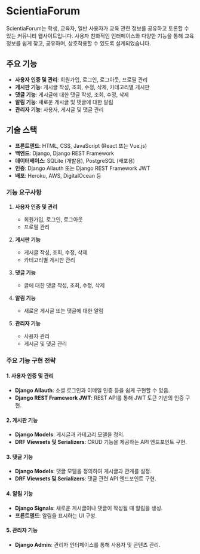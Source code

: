 # ScientiaForum

ScientiaForum는 학생, 교육자, 일반 사용자가 교육 관련 정보를 공유하고 토론할 수 있는 커뮤니티 웹사이트입니다. 사용자 친화적인 인터페이스와 다양한 기능을 통해 교육 정보를 쉽게 찾고, 공유하며, 상호작용할 수 있도록 설계되었습니다.

## 주요 기능

- **사용자 인증 및 관리**: 회원가입, 로그인, 로그아웃, 프로필 관리
- **게시판 기능**: 게시글 작성, 조회, 수정, 삭제, 카테고리별 게시판
- **댓글 기능**: 게시글에 대한 댓글 작성, 조회, 수정, 삭제
- **알림 기능**: 새로운 게시글 및 댓글에 대한 알림
- **관리자 기능**: 사용자, 게시글 및 댓글 관리

## 기술 스택

- **프론트엔드**: HTML, CSS, JavaScript (React 또는 Vue.js)
- **백엔드**: Django, Django REST Framework
- **데이터베이스**: SQLite (개발용), PostgreSQL (배포용)
- **인증**: Django Allauth 또는 Django REST Framework JWT
- **배포**: Heroku, AWS, DigitalOcean 등


### 기능 요구사항

1. **사용자 인증 및 관리**
   - 회원가입, 로그인, 로그아웃
   - 프로필 관리

2. **게시판 기능**
   - 게시글 작성, 조회, 수정, 삭제
   - 카테고리별 게시판 관리

3. **댓글 기능**
   - 글에 대한 댓글 작성, 조회, 수정, 삭제

4. **알림 기능**
   - 새로운 게시글 또는 댓글에 대한 알림

5. **관리자 기능**
   - 사용자 관리
   - 게시글 및 댓글 관리


### 주요 기능 구현 전략

#### 1. 사용자 인증 및 관리

- **Django Allauth**: 소셜 로그인과 이메일 인증 등을 쉽게 구현할 수 있음.
- **Django REST Framework JWT**: REST API를 통해 JWT 토큰 기반의 인증 구현.

#### 2. 게시판 기능

- **Django Models**: 게시글과 카테고리 모델을 정의.
- **DRF Viewsets 및 Serializers**: CRUD 기능을 제공하는 API 엔드포인트 구현.

#### 3. 댓글 기능

- **Django Models**: 댓글 모델을 정의하여 게시글과 관계를 설정.
- **DRF Viewsets 및 Serializers**: 댓글 관련 API 엔드포인트 구현.

#### 4. 알림 기능

- **Django Signals**: 새로운 게시글이나 댓글이 작성될 때 알림을 생성.
- **프론트엔드**: 알림을 표시하는 UI 구성.

#### 5. 관리자 기능

- **Django Admin**: 관리자 인터페이스를 통해 사용자 및 콘텐츠 관리.
